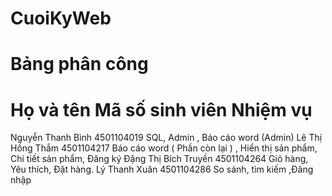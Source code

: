 # CuoiKyWeb

# Bảng phân công 

# Họ và tên	              Mã số sinh viên	         Nhiệm vụ
Nguyễn Thanh Bình	     4501104019	        SQL, Admin ,  Báo cáo word (Admin) 
Lê Thị Hồng Thắm	     4501104217	        Báo cáo word  ( Phần còn lại ) , Hiển thị sản phẩm, Chi tiết sản phẩm, Đăng ký
Đặng Thị Bích Truyền	 4501104264	        Giỏ hàng, Yêu thích, Đặt hàng.
Lý Thanh Xuân	         4501104286	        So sánh, tìm kiếm ,Đăng nhập 
